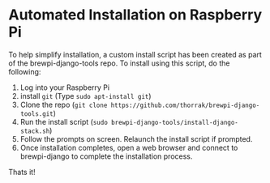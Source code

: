 # Automated Installation on Raspberry Pi

To help simplify installation, a custom install script has been created as part of the brewpi-django-tools repo. To install using this script, do the following:

1. Log into your Raspberry Pi
2. install `git` (Type `sudo apt-install git`)
3. Clone the repo (`git clone https://github.com/thorrak/brewpi-django-tools.git`)
4. Run the install script (`sudo brewpi-django-tools/install-django-stack.sh`)
5. Follow the prompts on screen. Relaunch the install script if prompted.
6. Once installation completes, open a web browser and connect to brewpi-django to complete the installation process.

Thats it!